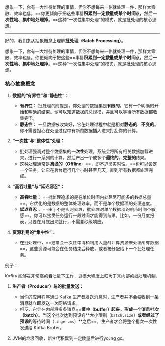 想象一下，你有一大堆待处理的事情，但你不想每来一件就处理一件，那样太零散、效率也低。==你更倾向于把这些事情**积累到一定数量或某个时间点**，然后**一次性地、集中地处理掉**。==这种“一次性集中处理”的模式，就是批处理的核心思想。

---

好的，我们来从抽象概念上理解**批处理（Batch Processing）**。

想象一下，你有一大堆待处理的事情，但你不想每来一件就处理一件，那样太零散、效率也低。你更倾向于把这些==事情**积累到一定数量或某个时间点**，然后**一次性地、集中地处理掉**。==这种“一次性集中处理”的模式，就是批处理的核心思想。

### 核心抽象概念

1. **数据的“有界性”和“静态性”：**
    
    - **有界性：** 批处理的前提是，你处理的数据集是**有限的**。它有一个明确的开始和明确的结束。你可以知道数据的总规模，并且可以等待所有数据都收集完毕。
    - **静态性：** 一旦数据被收集好，它在处理过程中就是相对**静态的**、**不变的**。你不需要担心在处理过程中有新的数据插入进来打乱你的计算。
2. **“一次性”与“整体性”处理：**
    
    - 批处理强调对整个数据集的**一次性**处理。系统会将所有相关数据加载进来，进行一系列的计算，然后产出一个或多个**最终的、完整的**结果。
    - 这种处理通常是**离线的（Offline）**==，即不追求实时性。==你可以设定一个任务，让它在后台运行几个小时甚至几天，直到所有数据都处理完成。
3. **“高吞吐量”与“延迟容忍”：**
    
    - **高吞吐量：** ==批处理追求的是在单位时间内处理尽可能多的数据总量==。它优化的是数据的整体处理效率，而不是单个数据项的处理速度。
    - **延迟容忍：** ==由于不是实时处理，批处理对单个数据项的响应时间不敏感==。你可以接受任务运行一段时间才能得到结果。比如，一份月度报表，只要在月底出来就行，不需要秒级响应。
4. **资源利用的“集中性”：**
    
    - 在批处理中，==通常会一次性申请和利用大量的计算资源来处理所有数据==。这些资源可能会在任务结束后释放，或者被分配给下一个批处理任务。

例子：

Kafka 能够在非常高的吞吐量下工作，这很大程度上归功于其内部的批处理机制。

1. **生产者（Producer）端的批量发送：**
    
    - 当你的应用程序通过 Kafka 生产者发送消息时，生产者并不会每收到一条消息就立即发送一次网络请求。
    - 相反，它会在内部将多条消息==**缓冲（buffer）**起来，形成一个**消息批次（batch）**。当这个批次达到预设的**大小限制（`batch.size`）**或者经过了预设的**等待时间（`linger.ms`）**之后==，生产者才会将整个批次一次性发送给 Kafka Broker。

2. JVM的垃圾回收，新生代积累到一定数量后进行young gc。 